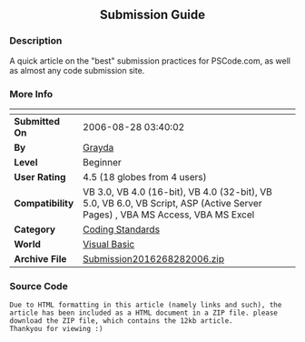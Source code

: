 ﻿<div align="center">

## Submission Guide


</div>

### Description

A quick article on the "best" submission practices for PSCode.com, as well as almost any code submission site.
 
### More Info
 


<span>             |<span>
---                |---
**Submitted On**   |2006-08-28 03:40:02
**By**             |[Grayda](https://github.com/Planet-Source-Code/PSCIndex/blob/master/ByAuthor/grayda.md)
**Level**          |Beginner
**User Rating**    |4.5 (18 globes from 4 users)
**Compatibility**  |VB 3\.0, VB 4\.0 \(16\-bit\), VB 4\.0 \(32\-bit\), VB 5\.0, VB 6\.0, VB Script, ASP \(Active Server Pages\) , VBA MS Access, VBA MS Excel
**Category**       |[Coding Standards](https://github.com/Planet-Source-Code/PSCIndex/blob/master/ByCategory/coding-standards__1-43.md)
**World**          |[Visual Basic](https://github.com/Planet-Source-Code/PSCIndex/blob/master/ByWorld/visual-basic.md)
**Archive File**   |[Submission2016268282006\.zip](https://github.com/Planet-Source-Code/grayda-submission-guide__1-66395/archive/master.zip)





### Source Code

```
Due to HTML formatting in this article (namely links and such), the article has been included as a HTML document in a ZIP file. please download the ZIP file, which contains the 12kb article.
Thankyou for viewing :)
```

